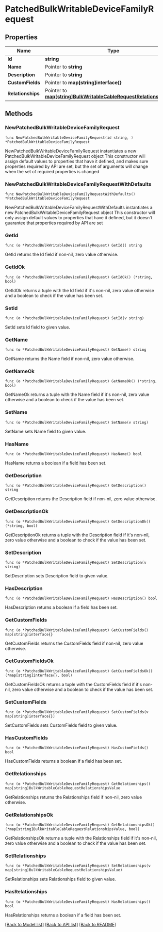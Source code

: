 # PatchedBulkWritableDeviceFamilyRequest

## Properties

Name | Type | Description | Notes
------------ | ------------- | ------------- | -------------
**Id** | **string** |  | 
**Name** | Pointer to **string** |  | [optional] 
**Description** | Pointer to **string** |  | [optional] 
**CustomFields** | Pointer to **map[string]interface{}** |  | [optional] 
**Relationships** | Pointer to [**map[string]BulkWritableCableRequestRelationshipsValue**](BulkWritableCableRequestRelationshipsValue.md) |  | [optional] 

## Methods

### NewPatchedBulkWritableDeviceFamilyRequest

`func NewPatchedBulkWritableDeviceFamilyRequest(id string, ) *PatchedBulkWritableDeviceFamilyRequest`

NewPatchedBulkWritableDeviceFamilyRequest instantiates a new PatchedBulkWritableDeviceFamilyRequest object
This constructor will assign default values to properties that have it defined,
and makes sure properties required by API are set, but the set of arguments
will change when the set of required properties is changed

### NewPatchedBulkWritableDeviceFamilyRequestWithDefaults

`func NewPatchedBulkWritableDeviceFamilyRequestWithDefaults() *PatchedBulkWritableDeviceFamilyRequest`

NewPatchedBulkWritableDeviceFamilyRequestWithDefaults instantiates a new PatchedBulkWritableDeviceFamilyRequest object
This constructor will only assign default values to properties that have it defined,
but it doesn't guarantee that properties required by API are set

### GetId

`func (o *PatchedBulkWritableDeviceFamilyRequest) GetId() string`

GetId returns the Id field if non-nil, zero value otherwise.

### GetIdOk

`func (o *PatchedBulkWritableDeviceFamilyRequest) GetIdOk() (*string, bool)`

GetIdOk returns a tuple with the Id field if it's non-nil, zero value otherwise
and a boolean to check if the value has been set.

### SetId

`func (o *PatchedBulkWritableDeviceFamilyRequest) SetId(v string)`

SetId sets Id field to given value.


### GetName

`func (o *PatchedBulkWritableDeviceFamilyRequest) GetName() string`

GetName returns the Name field if non-nil, zero value otherwise.

### GetNameOk

`func (o *PatchedBulkWritableDeviceFamilyRequest) GetNameOk() (*string, bool)`

GetNameOk returns a tuple with the Name field if it's non-nil, zero value otherwise
and a boolean to check if the value has been set.

### SetName

`func (o *PatchedBulkWritableDeviceFamilyRequest) SetName(v string)`

SetName sets Name field to given value.

### HasName

`func (o *PatchedBulkWritableDeviceFamilyRequest) HasName() bool`

HasName returns a boolean if a field has been set.

### GetDescription

`func (o *PatchedBulkWritableDeviceFamilyRequest) GetDescription() string`

GetDescription returns the Description field if non-nil, zero value otherwise.

### GetDescriptionOk

`func (o *PatchedBulkWritableDeviceFamilyRequest) GetDescriptionOk() (*string, bool)`

GetDescriptionOk returns a tuple with the Description field if it's non-nil, zero value otherwise
and a boolean to check if the value has been set.

### SetDescription

`func (o *PatchedBulkWritableDeviceFamilyRequest) SetDescription(v string)`

SetDescription sets Description field to given value.

### HasDescription

`func (o *PatchedBulkWritableDeviceFamilyRequest) HasDescription() bool`

HasDescription returns a boolean if a field has been set.

### GetCustomFields

`func (o *PatchedBulkWritableDeviceFamilyRequest) GetCustomFields() map[string]interface{}`

GetCustomFields returns the CustomFields field if non-nil, zero value otherwise.

### GetCustomFieldsOk

`func (o *PatchedBulkWritableDeviceFamilyRequest) GetCustomFieldsOk() (*map[string]interface{}, bool)`

GetCustomFieldsOk returns a tuple with the CustomFields field if it's non-nil, zero value otherwise
and a boolean to check if the value has been set.

### SetCustomFields

`func (o *PatchedBulkWritableDeviceFamilyRequest) SetCustomFields(v map[string]interface{})`

SetCustomFields sets CustomFields field to given value.

### HasCustomFields

`func (o *PatchedBulkWritableDeviceFamilyRequest) HasCustomFields() bool`

HasCustomFields returns a boolean if a field has been set.

### GetRelationships

`func (o *PatchedBulkWritableDeviceFamilyRequest) GetRelationships() map[string]BulkWritableCableRequestRelationshipsValue`

GetRelationships returns the Relationships field if non-nil, zero value otherwise.

### GetRelationshipsOk

`func (o *PatchedBulkWritableDeviceFamilyRequest) GetRelationshipsOk() (*map[string]BulkWritableCableRequestRelationshipsValue, bool)`

GetRelationshipsOk returns a tuple with the Relationships field if it's non-nil, zero value otherwise
and a boolean to check if the value has been set.

### SetRelationships

`func (o *PatchedBulkWritableDeviceFamilyRequest) SetRelationships(v map[string]BulkWritableCableRequestRelationshipsValue)`

SetRelationships sets Relationships field to given value.

### HasRelationships

`func (o *PatchedBulkWritableDeviceFamilyRequest) HasRelationships() bool`

HasRelationships returns a boolean if a field has been set.


[[Back to Model list]](../README.md#documentation-for-models) [[Back to API list]](../README.md#documentation-for-api-endpoints) [[Back to README]](../README.md)


